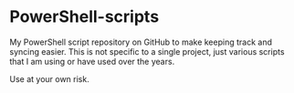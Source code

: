 # PowerShell-scripts


My PowerShell script repository on GitHub to make keeping track and syncing easier. This is not specific to a single project, just various scripts that I am using or have used over the years.

Use at your own risk.
